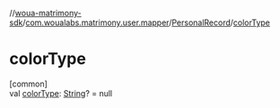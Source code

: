 //[woua-matrimony-sdk](../../../index.md)/[com.woualabs.matrimony.user.mapper](../index.md)/[PersonalRecord](index.md)/[colorType](color-type.md)

# colorType

[common]\
val [colorType](color-type.md): [String](https://kotlinlang.org/api/latest/jvm/stdlib/kotlin/-string/index.html)? = null
